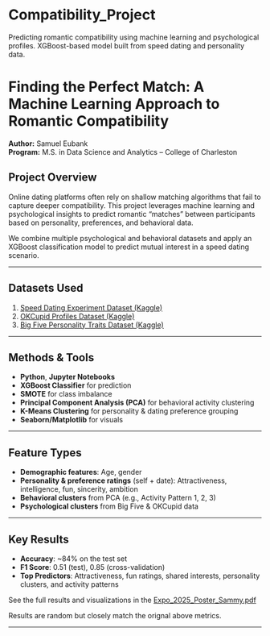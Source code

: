 # Compatibility_Project
Predicting romantic compatibility using machine learning and psychological profiles. XGBoost-based model built from speed dating and personality data.
# Finding the Perfect Match: A Machine Learning Approach to Romantic Compatibility

**Author:** Samuel Eubank  
**Program:** M.S. in Data Science and Analytics – College of Charleston

## Project Overview

Online dating platforms often rely on shallow matching algorithms that fail to capture deeper compatibility. This project leverages machine learning and psychological insights to predict romantic “matches” between participants based on personality, preferences, and behavioral data.

We combine multiple psychological and behavioral datasets and apply an XGBoost classification model to predict mutual interest in a speed dating scenario.

---

## Datasets Used

1. [Speed Dating Experiment Dataset (Kaggle)](https://www.kaggle.com/datasets/annavictoria/speed-dating-experiment)  
2. [OKCupid Profiles Dataset (Kaggle)](https://www.kaggle.com/datasets/andrewmvd/okcupid-profiles)  
3. [Big Five Personality Traits Dataset (Kaggle)](https://www.kaggle.com/datasets/tunguz/big-five-personality-test)

---

## Methods & Tools

- **Python**, **Jupyter Notebooks**
- **XGBoost Classifier** for prediction
- **SMOTE** for class imbalance
- **Principal Component Analysis (PCA)** for behavioral activity clustering
- **K-Means Clustering** for personality & dating preference grouping
- **Seaborn/Matplotlib** for visuals

---

## Feature Types

- **Demographic features**: Age, gender  
- **Personality & preference ratings** (self + date): Attractiveness, intelligence, fun, sincerity, ambition  
- **Behavioral clusters** from PCA (e.g., Activity Pattern 1, 2, 3)  
- **Psychological clusters** from Big Five & OKCupid data

---

##  Key Results

- **Accuracy**: ~84% on the test set  
- **F1 Score**: 0.51 (test), 0.85 (cross-validation)  
- **Top Predictors**: Attractiveness, fun ratings, shared interests, personality clusters, and activity patterns

See the full results and visualizations in the [Expo_2025_Poster_Sammy.pdf](https://github.com/user-attachments/files/19494288/Expo_2025_Poster_Sammy.pdf)

Results are random but closely match the orignal above metrics.

---

